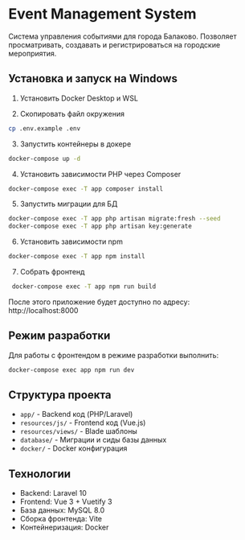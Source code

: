 # Event Management System

Система управления событиями для города Балаково. Позволяет просматривать, создавать и регистрироваться на городские мероприятия.

## Установка и запуск на Windows

1. Установить Docker Desktop и WSL

2. Скопировать файл окружения
```bash
cp .env.example .env
```
3. Запустить контейнеры в докере
```bash
docker-compose up -d
```

4. Установить зависимости PHP через Composer
```bash
docker-compose exec -T app composer install
```

5. Запустить миграции для БД
```bash
docker-compose exec -T app php artisan migrate:fresh --seed
docker-compose exec -T app php artisan key:generate
```

6. Установить зависимости npm
```bash
docker-compose exec -T app npm install
```

7. Собрать фронтенд
```bash
 docker-compose exec -T app npm run build
 ```

После этого приложение будет доступно по адресу: http://localhost:8000

## Режим разработки

Для работы с фронтендом в режиме разработки выполнить:
```bash
docker-compose exec app npm run dev
```

## Структура проекта

- `app/` - Backend код (PHP/Laravel)
- `resources/js/` - Frontend код (Vue.js)
- `resources/views/` - Blade шаблоны
- `database/` - Миграции и сиды базы данных
- `docker/` - Docker конфигурация

## Технологии

- Backend: Laravel 10
- Frontend: Vue 3 + Vuetify 3
- База данных: MySQL 8.0
- Сборка фронтенда: Vite
- Контейнеризация: Docker
